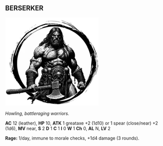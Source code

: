 ## BERSERKER

![](images/berserker.webp)

_Howling, battleraging warriors._

**AC** 12 (leather), **HP** 10, **ATK** 1 greataxe +2 (1d10) or 1 spear (close/near) +2 (1d6), **MV** near, **S** 2 **D** 1 **C** 1 **I** 0 **W** 1 **Ch** 0, **AL** N, **LV** 2

**Rage:** 1/day, immune to morale checks, +1d4 damage (3 rounds).

